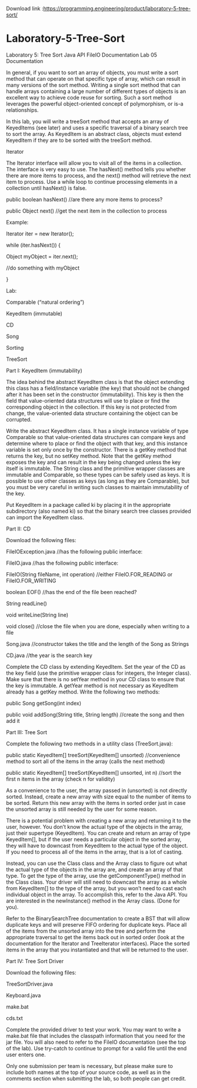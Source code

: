 Download link :https://programming.engineering/product/laboratory-5-tree-sort/

# Laboratory-5-Tree-Sort
Laboratory 5: Tree Sort
Java API
FileIO Documentation
Lab 05 Documentation

In general, if you want to sort an array of objects, you must write a sort method that can operate on that specific type of array, which can result in many versions of the sort method. Writing a single sort method that can handle arrays containing a large number of different types of objects is an excellent way to achieve code reuse for sorting. Such a sort method leverages the powerful object-oriented concept of polymorphism, or is-a relationships.

In this lab, you will write a treeSort method that accepts an array of KeyedItems (see later) and uses a specific traversal of a binary search tree to sort the array. As KeyedItem is an abstract class, objects must extend KeyedItem if they are to be sorted with the treeSort method.

Iterator

The Iterator interface will allow you to visit all of the items in a collection. The interface is very easy to use. The hasNext() method tells you whether there are more items to process, and the next() method will retrieve the next item to process. Use a while loop to continue processing elements in a collection until hasNext() is false.

public boolean hasNext() //are there any more items to process?

public Object next() //get the next item in the collection to process

Example:

Iterator iter = new Iterator();

while (iter.hasNext()) {

Object myObject = iter.next();

//do something with myObject

}


Lab:

Comparable (“natural ordering”)

KeyedItem (immutable)

CD

Song

Sorting

TreeSort



Part I: KeyedItem (immutability)

The idea behind the abstract KeyedItem class is that the object extending this class has a field/instance variable (the key) that should not be changed after it has been set in the constructor (immutability). This key is then the field that value-oriented data structures will use to place or find the corresponding object in the collection. If this key is not protected from change, the value-oriented data structure containing the object can be corrupted.

Write the abstract KeyedItem class. It has a single instance variable of type Comparable so that value-oriented data structures can compare keys and determine where to place or find the object with that key, and this instance variable is set only once by the constructor. There is a getKey method that returns the key, but no setKey method. Note that the getKey method exposes the key and can result in the key being changed unless the key itself is immutable. The String class and the primitive wrapper classes are immutable and Comparable, so these types can be safely used as keys. It is possible to use other classes as keys (as long as they are Comparable), but you must be very careful in writing such classes to maintain immutability of the key.

Put KeyedItem in a package called ki by placing it in the appropriate subdirectory (also named ki) so that the binary search tree classes provided can import the KeyedItem class.


Part II: CD

Download the following files: 

FileIOException.java //has the following public interface:

FileIO.java //has the following public interface:

FileIO(String fileName, int operation) //either FileIO.FOR_READING or FileIO.FOR_WRITING

boolean EOF() //has the end of the file been reached?

String readLine()

void writeLine(String line)

void close() //close the file when you are done, especially when writing to a file

Song.java //constructor takes the title and the length of the Song as Strings

CD.java //the year is the search key

Complete the CD class by extending KeyedItem. Set the year of the CD as the key field (use the primitive wrapper class for integers, the Integer class). Make sure that there is no setYear method in your CD class to ensure that the key is immutable. A getYear method is not necessary as KeyedItem already has a getKey method. Write the following two methods: 

public Song getSong(int index)

public void addSong(String title, String length) //create the song and then add it




Part III: Tree Sort

Complete the following two methods in a utility class (TreeSort.java): 

public static KeyedItem[] treeSort(KeyedItem[] unsorted) //convenience method to sort all of the items in the array (calls the next method)

public static KeyedItem[] treeSort(KeyedItem[] unsorted, int n) //sort the first n items in the array (check n for validity)

As a convenience to the user, the array passed in (unsorted) is not directly sorted. Instead, create a new array with size equal to the number of items to be sorted. Return this new array with the items in sorted order just in case the unsorted array is still needed by the user for some reason.

There is a potential problem with creating a new array and returning it to the user, however. You don’t know the actual type of the objects in the array, just their supertype (KeyedItem). You can create and return an array of type KeyedItem[], but if the user needs a particular object in the sorted array, they will have to downcast from KeyedItem to the actual type of the object. If you need to process all of the items in the array, that is a lot of casting.

Instead, you can use the Class class and the Array class to figure out what the actual type of the objects in the array are, and create an array of that type. To get the type of the array, use the getComponentType() method in the Class class. Your driver will still need to downcast the array as a whole from KeyedItem[] to the type of the array, but you won’t need to cast each individual object in the array. To accomplish this, refer to the Java API. You are interested in the newInstance() method in the Array class. (Done for you).

Refer to the BinarySearchTree documentation to create a BST that will allow duplicate keys and will preserve FIFO ordering for duplicate keys. Place all of the items from the unsorted array into the tree and perform the appropriate traversal to get the items back out in sorted order (look at the documentation for the Iterator and TreeIterator interfaces). Place the sorted items in the array that you instantiated and that will be returned to the user.


Part IV: Tree Sort Driver

Download the following files: 

TreeSortDriver.java

Keyboard.java

make.bat

cds.txt

Complete the provided driver to test your work. You may want to write a make.bat file that includes the classpath information that you need for the jar file. You will also need to refer to the FileIO documentation (see the top of the lab). Use try-catch to continue to prompt for a valid file until the end user enters one. 

Only one submission per team is necessary, but please make sure to include both names at the top of your source code, as well as in the comments section when submitting the lab, so both people can get credit.
